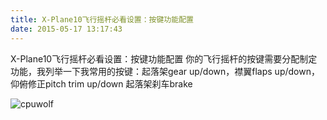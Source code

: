 ```yaml
---
title: X-Plane10飞行摇杆必看设置：按键功能配置
date: 2015-05-17 13:17:43
---
```





X-Plane10飞行摇杆必看设置：按键功能配置
你的飞行摇杆的按键需要分配制定功能，我列举一下我常用的按键：起落架gear up/down，襟翼flaps up/down，仰俯修正pitch trim up/down
起落架刹车brake

![cpuwolf](/images/data/attachment/201505/17/211420wj0vpddapaivcjg3.png)



